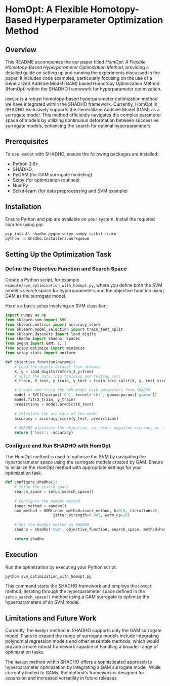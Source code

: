# HomOpt: A Flexible Homotopy-Based Hyperparameter Optimization Method

## Overview
This README accompanies the our paper titled _HomOpt: A Flexible Homotopy-Based
Hyperparameter Optimization Method_, providing a detailed guide on setting up and running the experiments discussed in the paper. It includes code examples, particularly focusing on the use of a Generalized Additive Model (GAM) based Homotopy Optimization Method (HomOpt) within the SHADHO framework for hyperparameter optimization.

`HomOpt` is a robust homotopy-based hyperparameter optimization method we have integrated within the SHADHO framework. Currently, HomOpt in SHADHO exclusively supports the Generalized Additive Model (GAM) as a surrogate model. This method efficiently navigates the complex parameter space of models by utilizing continuous deformation between successive surrogate models, enhancing the search for optimal hyperparameters.

## Prerequisites
To use `HomOpt` with SHADHO, ensure the following packages are installed:
- Python 3.6+
- SHADHO
- PyGAM (for GAM surrogate modeling)
- Scipy (for optimization routines)
- NumPy
- Scikit-learn (for data preprocessing and SVM example)

## Installation
Ensure Python and pip are available on your system. Install the required libraries using pip:
```bash
pip install shadho pygam scipy numpy scikit-learn
python -m shadho.installers.workqueue
```

## Setting Up the Optimization Task

### Define the Objective Function and Search Space

Create a Python script, for example `example/svm_optimization_with_homopt.py`, where you define both the SVM model's search space for hyperparameters and the objective function using GAM as the surrogate model.

Here's a basic setup involving an SVM classifier:

```python
import numpy as np
from sklearn.svm import SVC
from sklearn.metrics import accuracy_score
from sklearn.model_selection import train_test_split
from sklearn.datasets import load_digits
from shadho import Shadho, spaces
from pygam import GAM, s, l
from scipy.optimize import minimize
from scipy.stats import uniform

def objective_function(params):
    # Load the digits dataset from sklearn
    X, y = load_digits(return_X_y=True)
    # Split the data into training and testing sets
    X_train, X_test, y_train, y_test = train_test_split(X, y, test_size=0.25, random_state=42)

    # Create and train the SVM model with parameters from SHADHO
    model = SVC(C=params['C'], kernel='rbf', gamma=params['gamma'])
    model.fit(X_train, y_train)
    predictions = model.predict(X_test)
    
    # Calculate the accuracy of the model
    accuracy = accuracy_score(y_test, predictions)
    
    # SHADHO minimizes the objective, so return negative accuracy as 'loss'
    return {'loss': -accuracy}

```

### Configure and Run SHADHO with HomOpt

The HomOpt method is used to optimize the SVM by navigating the hyperparameter space using the surrogate models created by GAM. Ensure to initialize the HomOpt method with appropriate settings for your optimization task.

```python
def configure_shadho():
    # Setup the search space
    search_space = setup_search_space()
    
    # Configure the HomOpt method
    inner_method = random()
    hom_method = HOM(inner_method=inner_method, k=0.5, iterations=5,
                     jitter_strength=0.005, warm_up=20)
    
    # Set the HomOpt method in SHADHO
    shadho = Shadho('svm', objective_function, search_space, method=hom_method, timeout=-1, max_tasks=100, await_pending=False)
    
    return shadho
```
## Execution
Run the optimization by executing your Python script:

```python
python svm_optimization_with_homopt.py
```
This command starts the SHADHO framework and employs the `HomOpt` method, iterating through the hyperparameter space defined in the `setup_search_space()` method using a GAM surrogate to optimize the hyperparameters of an SVM model.

## Limitations and Future Work
Currently, the `HomOpt` method in SHADHO supports only the GAM surrogate model. Plans to expand the range of surrogate models include integrating polynomial regression models and other ensemble methods, which would provide a more robust framework capable of handling a broader range of optimization tasks.

The `HomOpt` method within SHADHO offers a sophisticated approach to hyperparameter optimization by integrating a GAM surrogate model. While currently limited to GAMs, the method's framework is designed for expansion and increased versatility in future releases. 

